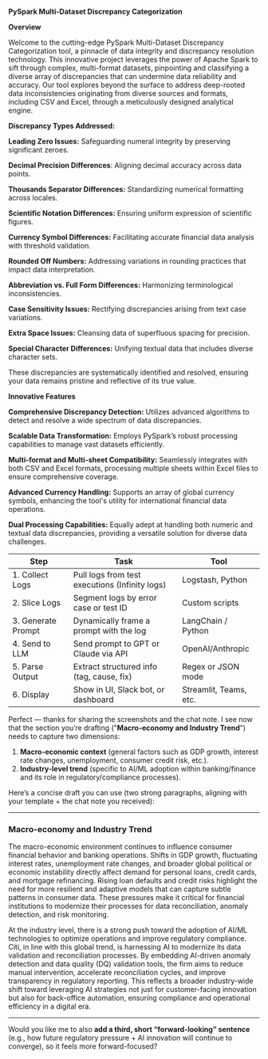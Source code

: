 **PySpark Multi-Dataset Discrepancy Categorization**

**Overview**

Welcome to the cutting-edge PySpark Multi-Dataset Discrepancy Categorization tool, a pinnacle of data integrity and discrepancy resolution technology. This innovative project leverages the power of Apache Spark to sift through complex, multi-format datasets, pinpointing and classifying a diverse array of discrepancies that can undermine data reliability and accuracy. Our tool explores beyond the surface to address deep-rooted data inconsistencies originating from diverse sources and formats, including CSV and Excel, through a meticulously designed analytical engine.


**Discrepancy Types Addressed:**

**Leading Zero Issues:** Safeguarding numeral integrity by preserving significant zeroes.

**Decimal Precision Differences**: Aligning decimal accuracy across data points.

**Thousands Separator Differences:** Standardizing numerical formatting across locales.

**Scientific Notation Differences:** Ensuring uniform expression of scientific figures.

**Currency Symbol Differences:** Facilitating accurate financial data analysis with threshold validation.

**Rounded Off Numbers:** Addressing variations in rounding practices that impact data interpretation.

**Abbreviation vs. Full Form Differences:** Harmonizing terminological inconsistencies.

**Case Sensitivity Issues:** Rectifying discrepancies arising from text case variations.

**Extra Space Issues:** Cleansing data of superfluous spacing for precision.

**Special Character Differences:** Unifying textual data that includes diverse character sets.

These discrepancies are systematically identified and resolved, ensuring your data remains pristine and reflective of its true value.

**Innovative Features**

**Comprehensive Discrepancy Detection:** Utilizes advanced algorithms to detect and resolve a wide spectrum of data discrepancies.

**Scalable Data Transformation:** Employs PySpark’s robust processing capabilities to manage vast datasets efficiently.

**Multi-format and Multi-sheet Compatibility:** Seamlessly integrates with both CSV and Excel formats, processing multiple sheets within Excel files to ensure comprehensive coverage.

**Advanced Currency Handling:** Supports an array of global currency symbols, enhancing the tool's utility for international financial data operations.

**Dual Processing Capabilities:** Equally adept at handling both numeric and textual data discrepancies, providing a versatile solution for diverse data challenges.


| Step               | Task                                           | Tool                   |
| ------------------ | ---------------------------------------------- | ---------------------- |
| 1. Collect Logs    | Pull logs from test executions (Infinity logs) | Logstash, Python       |
| 2. Slice Logs      | Segment logs by error case or test ID          | Custom scripts         |
| 3. Generate Prompt | Dynamically frame a prompt with the log        | LangChain / Python     |
| 4. Send to LLM     | Send prompt to GPT or Claude via API           | OpenAI/Anthropic       |
| 5. Parse Output    | Extract structured info (tag, cause, fix)      | Regex or JSON mode     |
| 6. Display         | Show in UI, Slack bot, or dashboard            | Streamlit, Teams, etc. |


Perfect — thanks for sharing the screenshots and the chat note. I see now that the section you’re drafting ("**Macro-economy and Industry Trend**") needs to capture two dimensions:

1. **Macro-economic context** (general factors such as GDP growth, interest rate changes, unemployment, consumer credit risk, etc.).
2. **Industry-level trend** (specific to AI/ML adoption within banking/finance and its role in regulatory/compliance processes).

Here’s a concise draft you can use (two strong paragraphs, aligning with your template + the chat note you received):

---

### Macro-economy and Industry Trend

The macro-economic environment continues to influence consumer financial behavior and banking operations. Shifts in GDP growth, fluctuating interest rates, unemployment rate changes, and broader global political or economic instability directly affect demand for personal loans, credit cards, and mortgage refinancing. Rising loan defaults and credit risks highlight the need for more resilient and adaptive models that can capture subtle patterns in consumer data. These pressures make it critical for financial institutions to modernize their processes for data reconciliation, anomaly detection, and risk monitoring.

At the industry level, there is a strong push toward the adoption of AI/ML technologies to optimize operations and improve regulatory compliance. Citi, in line with this global trend, is harnessing AI to modernize its data validation and reconciliation processes. By embedding AI-driven anomaly detection and data quality (DQ) validation tools, the firm aims to reduce manual intervention, accelerate reconciliation cycles, and improve transparency in regulatory reporting. This reflects a broader industry-wide shift toward leveraging AI strategies not just for customer-facing innovation but also for back-office automation, ensuring compliance and operational efficiency in a digital era.

---

Would you like me to also **add a third, short “forward-looking” sentence** (e.g., how future regulatory pressure + AI innovation will continue to converge), so it feels more forward-focused?



